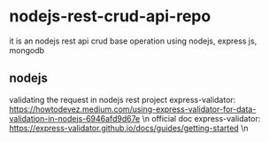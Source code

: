 # nodejs-rest-crud-api-repo

it is an nodejs rest api crud base operation using nodejs, express js, mongodb

## nodejs

validating the request in nodejs rest project
express-validator: https://howtodevez.medium.com/using-express-validator-for-data-validation-in-nodejs-6946afd9d67e \n
official doc express-validator: https://express-validator.github.io/docs/guides/getting-started \n
